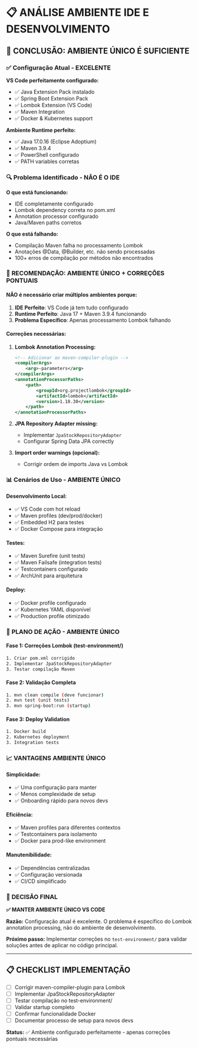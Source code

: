 # 📋 **ANÁLISE AMBIENTE IDE E DESENVOLVIMENTO**

## 🎯 **CONCLUSÃO: AMBIENTE ÚNICO É SUFICIENTE**

### ✅ **Configuração Atual - EXCELENTE**

**VS Code perfeitamente configurado:**
- ✅ Java Extension Pack instalado
- ✅ Spring Boot Extension Pack
- ✅ Lombok Extension (VS Code)
- ✅ Maven Integration
- ✅ Docker & Kubernetes support

**Ambiente Runtime perfeito:**
- ✅ Java 17.0.16 (Eclipse Adoptium)
- ✅ Maven 3.9.4 
- ✅ PowerShell configurado
- ✅ PATH variables corretas

### 🔍 **Problema Identificado - NÃO É O IDE**

**O que está funcionando:**
- IDE completamente configurado
- Lombok dependency correta no pom.xml
- Annotation processor configurado
- Java/Maven paths corretos

**O que está falhando:**
- Compilação Maven falha no processamento Lombok
- Anotações @Data, @Builder, etc. não sendo processadas
- 100+ erros de compilação por métodos não encontrados

### 🎯 **RECOMENDAÇÃO: AMBIENTE ÚNICO + CORREÇÕES PONTUAIS**

#### **NÃO é necessário criar múltiplos ambientes porque:**

1. **IDE Perfeito**: VS Code já tem tudo configurado
2. **Runtime Perfeito**: Java 17 + Maven 3.9.4 funcionando
3. **Problema Específico**: Apenas processamento Lombok falhando

#### **Correções necessárias:**

1. **Lombok Annotation Processing:**
   ```xml
   <!-- Adicionar ao maven-compiler-plugin -->
   <compilerArgs>
       <arg>-parameters</arg>
   </compilerArgs>
   <annotationProcessorPaths>
       <path>
           <groupId>org.projectlombok</groupId>
           <artifactId>lombok</artifactId>
           <version>1.18.30</version>
       </path>
   </annotationProcessorPaths>
   ```

2. **JPA Repository Adapter missing:**
   - Implementar `JpaStockRepositoryAdapter`
   - Configurar Spring Data JPA correctly

3. **Import order warnings (opcional):**
   - Corrigir ordem de imports Java vs Lombok

### 📊 **Cenários de Uso - AMBIENTE ÚNICO**

#### **Desenvolvimento Local:**
- ✅ VS Code com hot reload
- ✅ Maven profiles (dev/prod/docker)
- ✅ Embedded H2 para testes
- ✅ Docker Compose para integração

#### **Testes:**
- ✅ Maven Surefire (unit tests)
- ✅ Maven Failsafe (integration tests)
- ✅ Testcontainers configurado
- ✅ ArchUnit para arquitetura

#### **Deploy:**
- ✅ Docker profile configurado
- ✅ Kubernetes YAML disponível
- ✅ Production profile otimizado

### 🚀 **PLANO DE AÇÃO - AMBIENTE ÚNICO**

#### **Fase 1: Correções Lombok (test-environment/)**
```bash
1. Criar pom.xml corrigido
2. Implementar JpaStockRepositoryAdapter
3. Testar compilação Maven
```

#### **Fase 2: Validação Completa**
```bash
1. mvn clean compile (deve funcionar)
2. mvn test (unit tests)
3. mvn spring-boot:run (startup)
```

#### **Fase 3: Deploy Validation**
```bash
1. Docker build
2. Kubernetes deployment
3. Integration tests
```

### 📈 **VANTAGENS AMBIENTE ÚNICO**

#### **Simplicidade:**
- ✅ Uma configuração para manter
- ✅ Menos complexidade de setup
- ✅ Onboarding rápido para novos devs

#### **Eficiência:**
- ✅ Maven profiles para diferentes contextos
- ✅ Testcontainers para isolamento
- ✅ Docker para prod-like environment

#### **Manutenibilidade:**
- ✅ Dependências centralizadas
- ✅ Configuração versionada
- ✅ CI/CD simplificado

### 🎯 **DECISÃO FINAL**

**✅ MANTER AMBIENTE ÚNICO VS CODE**

**Razão:** Configuração atual é excelente. O problema é específico do Lombok annotation processing, não do ambiente de desenvolvimento.

**Próximo passo:** Implementar correções no `test-environment/` para validar soluções antes de aplicar no código principal.

---

## 📋 **CHECKLIST IMPLEMENTAÇÃO**

- [ ] Corrigir maven-compiler-plugin para Lombok
- [ ] Implementar JpaStockRepositoryAdapter
- [ ] Testar compilação no test-environment/
- [ ] Validar startup completo
- [ ] Confirmar funcionalidade Docker
- [ ] Documentar processo de setup para novos devs

**Status:** ✅ Ambiente configurado perfeitamente - apenas correções pontuais necessárias
